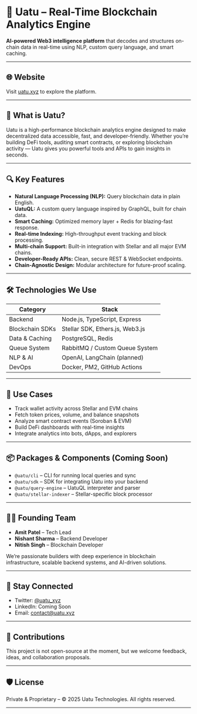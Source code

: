 # 🚀 Uatu – Real-Time Blockchain Analytics Engine

**AI-powered Web3 intelligence platform** that decodes and structures on-chain data in real-time using NLP, custom query language, and smart caching.

---

## 🌐 Website

Visit [uatu.xyz](https://uatu.xyz) to explore the platform.

---

## 📌 What is Uatu?

Uatu is a high-performance blockchain analytics engine designed to make decentralized data accessible, fast, and developer-friendly. Whether you’re building DeFi tools, auditing smart contracts, or exploring blockchain activity — Uatu gives you powerful tools and APIs to gain insights in seconds.

---

## 🔍 Key Features

- **Natural Language Processing (NLP):** Query blockchain data in plain English.
- **UatuQL:** A custom query language inspired by GraphQL, built for chain data.
- **Smart Caching:** Optimized memory layer + Redis for blazing-fast response.
- **Real-time Indexing:** High-throughput event tracking and block processing.
- **Multi-chain Support:** Built-in integration with Stellar and all major EVM chains.
- **Developer-Ready APIs:** Clean, secure REST & WebSocket endpoints.
- **Chain-Agnostic Design:** Modular architecture for future-proof scaling.

---

## 🛠️ Technologies We Use

| Category        | Stack                           |
|----------------|----------------------------------|
| Backend         | Node.js, TypeScript, Express    |
| Blockchain SDKs | Stellar SDK, Ethers.js, Web3.js |
| Data & Caching  | PostgreSQL, Redis               |
| Queue System    | RabbitMQ / Custom Queue System  |
| NLP & AI        | OpenAI, LangChain (planned)     |
| DevOps          | Docker, PM2, GitHub Actions     |

---

## 🧠 Use Cases

- Track wallet activity across Stellar and EVM chains
- Fetch token prices, volume, and balance snapshots
- Analyze smart contract events (Soroban & EVM)
- Build DeFi dashboards with real-time insights
- Integrate analytics into bots, dApps, and explorers

---

## 📦 Packages & Components (Coming Soon)

- `@uatu/cli` – CLI for running local queries and sync
- `@uatu/sdk` – SDK for integrating Uatu into your backend
- `@uatu/query-engine` – UatuQL interpreter and parser
- `@uatu/stellar-indexer` – Stellar-specific block processor

---

## 👨‍💻 Founding Team

- **Amit Patel** – Tech Lead  
- **Nishant Sharma** – Backend Developer  
- **Nitish Singh** – Blockchain Developer  

We’re passionate builders with deep experience in blockchain infrastructure, scalable backend systems, and AI-driven solutions.

---

## 📣 Stay Connected

- Twitter: [@uatu_xyz](https://twitter.com/uatu_xyz)
- LinkedIn: Coming Soon
- Email: contact@uatu.xyz

---

## 🤝 Contributions

This project is not open-source at the moment, but we welcome feedback, ideas, and collaboration proposals.

---

## 🛡️ License

Private & Proprietary – © 2025 Uatu Technologies. All rights reserved.

---
